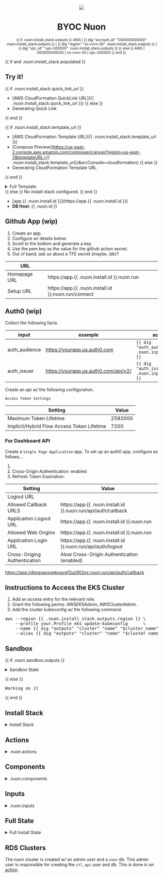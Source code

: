 <center>
  <img src="https://mintlify.s3-us-west-1.amazonaws.com/nuoninc/logo/dark.svg"/>
  <h1>BYOC Nuon</h1>
  <small>
{{ if .nuon.install_stack.outputs }}
AWS | {{ dig "account_id" "000000000000" .nuon.install_stack.outputs }} | {{ dig "region" "xx-vvvv-00" .nuon.install_stack.outputs }} | {{ dig "vpc_id" "vpc-000000" .nuon.install_stack.outputs }}
{{ else }}
AWS | 000000000000 | xx-vvvv-00 | vpc-000000
{{ end }}
  </small>
</center>

{{ if and .nuon.install_stack.populated }}

## Try it!

{{ if .nuon.install_stack.quick_link_url }}

- [AWS CloudFormation QuickLink URL]({{ .nuon.install_stack.quick_link_url }}) {{ else }}
- Generating Quick Link

{{ end }}

{{ if .nuon.install_stack.template_url }}

- [AWS CloudFormation Template URL]({{ .nuon.install_stack.template_url }})
- [Compose Preview](https://us-east-2.console.aws.amazon.com/composer/canvas?region=us-east-2&templateURL={{ .nuon.install_stack.template_url}}&srcConsole=cloudformation)
  {{ else }}
- Generating CloudFormation Template URL

{{ end }}

<details>
<summary>Full Template</summary>
{{ $template := .nuon.install_stack.template_json | fromJson }}
<pre>{{ $template | toPrettyJson }}</pre>
</details>
{{ else }}
No install stack configured.
{{ end }}

- [app.{{ .nuon.install.id }}](https://app.{{ .nuon.install.id }})
- **DB Host**: {{ .nuon.id }}

## Github App (wip)

1. Create an app.
2. Configure w/ details below.
3. Scroll to the bottom and generate a key.
4. Use the pem key as the value for the github action secret.
5. Out of band, ask us about a TFE secret (maybe, idk)?

| URL          |                                                     |
| ------------ | --------------------------------------------------- |
| Homepage URL | https://app.{{ .nuon.install.id }}.nuon.run         |
| Setup URL    | https://app.{{ .nuon.install.id }}.nuon.run/connect |

## Auth0 (wip)

Collect the following facts.

| input         | example                              | actual                                              |
| ------------- | ------------------------------------ | --------------------------------------------------- |
| auth_audience | https://yourapp.us.auth0.com         | `{{ dig "auth_audience" "-" .nuon.inputs.inputs }}` |
| auth_issuer   | https://yourapp.us.auth0.com/api/v2/ | `{{ dig "auth_issuer" "-" .nuon.inputs.inputs }}`   |

Create an api w/ the following configuration.

`Access Token Settings`

| Setting                                    | Value   |
| ------------------------------------------ | ------- |
| Maximum Token Lifetime                     | 2592000 |
| Implicit/Hybrid Flow Access Token Lifetime | 7200    |

### For Dashboard API

Create a `Single Page Application` app. To set up an auth0 app, configure as follows...

1.
1. Cross-Origin Authentication: enabled
1. Refresh Token Expiriation:

| Setting                      | Value                                                         |
| ---------------------------- | ------------------------------------------------------------- |
| Logout URL                   | <blank/>                                                      |
| Allowed Callback URLS        | https://app.{{ .nuon.install.id }}.nuon.run/api/auth/callback |
| Application Logout URL       | https://app.{{ .nuon.install.id }}.nuon.run                   |
| Allowed Web Origins          | https://app.{{ .nuon.install.id }}.nuon.run                   |
| Application Login URL        | https://app.{{ .nuon.install.id }}.nuon.run/api/auth/logout   |
| Cross-Origing Authentication | Alow Cross-Origin Authentication (enabled)                    |

https://app.inlkpgxanxqekogyqf2uz902ez.nuon.run/api/auth/callback

## Instructions to Access the EKS Cluster

1. Add an access entry for the relevant role.
2. Grant the following perms: AWSEKSAdmin, AWSClusterAdmin.
3. Add the cluster kubeconfig w/ the following command.

<pre>
aws --region {{ .nuon.install_stack.outputs.region }} \
    --profile your.Profile eks update-kubeconfig      \
    --name {{ dig "outputs" "cluster" "name" "$cluster_name" .nuon.sandbox }} \
    --alias {{ dig "outputs" "cluster" "name" "$cluster_name" .nuon.sandbox }}
</pre>

## Sandbox

{{ if .nuon.sandbox.outputs }}

<details>
<summary>Sandbox State</summary>
<pre class="json">{{ toPrettyJson .nuon.sandbox.outputs }}</pre>
</details>

{{ else }}

<pre>Working on it</pre>

{{ end }}

## Install Stack

<details>
  <summary>Install Stack</summary>
  <pre>{{ toPrettyJson .nuon.install_stack }}</pre>
</details>

## Actions

<details id="state">
<summary>.nuon.actions</summary>
<pre>{{ toPrettyJson .nuon.actions }}</pre>
</details>

## Components

<details id="state">
<summary>.nuon.components</summary>
<pre>{{ toPrettyJson .nuon.components }}</pre>
</details>

## Inputs

<details id="state">
<summary>.nuon.inputs</summary>
<pre>{{ toPrettyJson .nuon.inputs }}</pre>
</details>

## Full State

<details id="state">
<summary>Full Install State</summary>
<pre>{{ toPrettyJson .nuon }}</pre>
</details>

## RDS Clusters

The nuon cluster is created w/ an admin user and a `nuon` db. This admin user is responsible for creating the `ctl_api`
user and db. This is done in an [action](/actions/).
